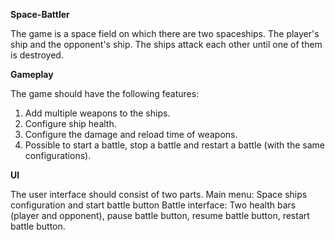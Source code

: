 **Space-Battler**

The game is a space field on which there are two spaceships. The player's ship and the opponent's ship.
The ships attack each other until one of them is destroyed.

**Gameplay**

The game should have the following features:
1. Add multiple weapons to the ships.
2. Configure ship health.
3. Configure the damage and reload time of weapons.
4. Possible to start a battle, stop a battle and restart a battle (with the same configurations).

**UI**

The user interface should consist of two parts.
Main menu: Space ships configuration and start battle button
Battle interface: Two health bars (player and opponent), pause battle button, resume battle button, restart battle button.
